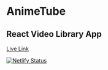 # AnimeTube

## React Video Library App

[Live Link](https://anime-tube-videos.netlify.app)

[![Netlify Status](https://api.netlify.com/api/v1/badges/10056707-c36f-498e-ac84-d562d3c91321/deploy-status)](https://app.netlify.com/sites/anime-tube-videos/deploys)
